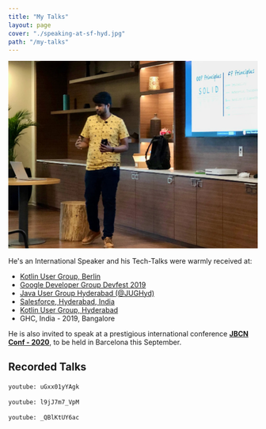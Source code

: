 ```yaml
---
title: "My Talks"
layout: page
cover: "./speaking-at-sf-hyd.jpg"
path: "/my-talks"
---
```


![Speaking at GDG-2019](speaking-at-sf-hyd.jpg)

He's an International Speaker and his Tech-Talks were warmly received at:

- [Kotlin User Group, Berlin](https://youtu.be/uGxx01yYAgk)
- [Google Developer Group Devfest 2019](https://devfest.gdghyderabad.in/speakers.html)
- [Java User Group Hyderabad (@JUGHyd)](https://www.meetup.com/en-AU/jughyderabad/events/264688807/)
- [Salesforce, Hyderabad, India](https://youtu.be/l9jJ7m7_VpM)
- [Kotlin User Group, Hyderabad](https://youtu.be/_QBlKtUY6ac)
- GHC, India - 2019, Bangalore

He is also invited to speak at a prestigious international conference **[JBCN Conf - 2020](https://www.jbcnconf.com/2020/)**, to be held in Barcelona this September.

## Recorded Talks

`youtube: uGxx01yYAgk`

`youtube: l9jJ7m7_VpM`

`youtube: _QBlKtUY6ac`
